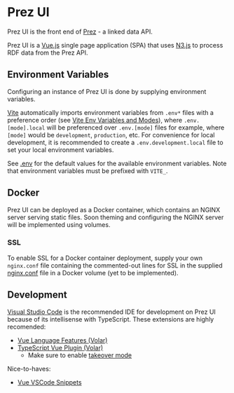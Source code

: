 # Prez UI
Prez UI is the front end of [Prez](https://github.com/RDFLib/prez) - a linked data API.

Prez UI is a [Vue.js](https://vuejs.org/) single page application (SPA) that uses [N3.js](https://github.com/rdfjs/N3.js) to process RDF data from the Prez API.

## Environment Variables
Configuring an instance of Prez UI is done by supplying environment variables.

[Vite](https://vitejs.dev) automatically imports environment variables from `.env*` files with a preference order (see [Vite Env Variables and Modes](https://vitejs.dev/guide/env-and-mode.html#env-files)), where `.env.[mode].local` will be preferenced over `.env.[mode]` files for example, where `[mode]` would be `development`, `production`, etc. For convenience for local development, it is recommended to create a `.env.development.local` file to set your local environment variables.

See [.env](./.env) for the default values for the available environment variables. Note that environment variables must be prefixed with `VITE_`.

## Docker
Prez UI can be deployed as a Docker container, which contains an NGINX server serving static files. Soon theming and configuring the NGINX server will be implemented using volumes.

### SSL
To enable SSL for a Docker container deployment, supply your own `nginx.conf` file containing the commented-out lines for SSL in the supplied [nginx.conf](./nginx.conf) file in a Docker volume (yet to be implemented).

## Development
[Visual Studio Code](https://code.visualstudio.com/) is the recommended IDE for development on Prez UI because of its intellisense with TypeScript. These extensions are highly recomended:

- [Vue Language Features (Volar)](https://marketplace.visualstudio.com/items?itemName=Vue.volar)
- [TypeScript Vue Plugin (Volar)](https://marketplace.visualstudio.com/items?itemName=Vue.vscode-typescript-vue-plugin)
    - Make sure to enable [takeover mode](https://vuejs.org/guide/typescript/overview.html#volar-takeover-mode)

Nice-to-haves:

- [Vue VSCode Snippets](https://marketplace.visualstudio.com/items?itemName=sdras.vue-vscode-snippets)